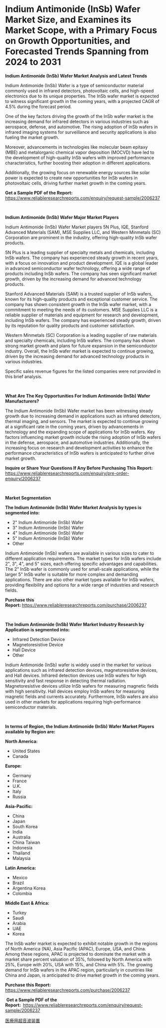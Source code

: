 <p><h1>Indium Antimonide (InSb) Wafer Market Size, and Examines its Market Scope, with a Primary Focus on Growth Opportunities, and Forecasted Trends Spanning from 2024 to 2031</h1></p><p><strong>Indium Antimonide (InSb) Wafer Market Analysis and Latest Trends</strong></p>
<p><p>Indium Antimonide (InSb) Wafer is a type of semiconductor material commonly used in infrared detectors, photovoltaic cells, and high-speed electronics due to its unique properties. The InSb wafer market is expected to witness significant growth in the coming years, with a projected CAGR of 4.5% during the forecast period.</p><p>One of the key factors driving the growth of the InSb wafer market is the increasing demand for infrared detectors in various industries such as aerospace, defense, and automotive. The rising adoption of InSb wafers in infrared imaging systems for surveillance and security applications is also fueling the market growth.</p><p>Moreover, advancements in technologies like molecular beam epitaxy (MBE) and metalorganic chemical vapor deposition (MOCVD) have led to the development of high-quality InSb wafers with improved performance characteristics, further boosting their adoption in different applications.</p><p>Additionally, the growing focus on renewable energy sources like solar power is expected to create new opportunities for InSb wafers in photovoltaic cells, driving further market growth in the coming years.</p></p>
<p><strong>Get a Sample PDF of the Report:&nbsp;</strong> <a href="https://www.reliableresearchreports.com/enquiry/request-sample/2006237">https://www.reliableresearchreports.com/enquiry/request-sample/2006237</a></p>
<p>&nbsp;</p>
<p><strong>Indium Antimonide (InSb) Wafer Major Market Players</strong></p>
<p><p>Indium Antimonide (InSb) Wafer Market players 5N Plus, IQE, Stanford Advanced Materials (SAM), MSE Supplies LLC, and Western Minmetals (SC) Corporation are prominent in the industry, offering high-quality InSb wafer products.</p><p>5N Plus is a leading supplier of specialty metals and chemicals, including InSb wafers. The company has experienced steady growth in recent years, with a focus on innovation and product development. IQE is a global leader in advanced semiconductor wafer technology, offering a wide range of products including InSb wafers. The company has seen significant market growth, driven by the increasing demand for advanced technology products.</p><p>Stanford Advanced Materials (SAM) is a trusted supplier of InSb wafers, known for its high-quality products and exceptional customer service. The company has shown consistent growth in the InSb wafer market, with a commitment to meeting the needs of its customers. MSE Supplies LLC is a reliable supplier of materials and equipment for research and development, including InSb wafers. The company has experienced steady growth, driven by its reputation for quality products and customer satisfaction.</p><p>Western Minmetals (SC) Corporation is a leading supplier of raw materials and specialty chemicals, including InSb wafers. The company has shown strong market growth and plans for future expansion in the semiconductor industry. Overall, the InSb wafer market is expected to continue growing, driven by the increasing demand for advanced technology products in various industries.</p><p>Specific sales revenue figures for the listed companies were not provided in this brief analysis.</p></p>
<p>&nbsp;</p>
<p><strong>What Are The Key Opportunities For Indium Antimonide (InSb) Wafer Manufacturers?</strong></p>
<p><p>The Indium Antimonide (InSb) Wafer market has been witnessing steady growth due to increasing demand in applications such as infrared detectors, thermal imaging, and sensors. The market is expected to continue growing at a significant rate in the coming years, driven by advancements in technology and the expanding scope of applications for InSb wafers. Key factors influencing market growth include the rising adoption of InSb wafers in the defense, aerospace, and automotive industries. Additionally, the increasing focus on research and development activities to enhance the performance characteristics of InSb wafers is anticipated to further drive market growth.</p></p>
<p><strong>Inquire or Share Your Questions If Any Before Purchasing This Report:</strong> <a href="https://www.reliableresearchreports.com/enquiry/pre-order-enquiry/2006237">https://www.reliableresearchreports.com/enquiry/pre-order-enquiry/2006237</a></p>
<p>&nbsp;</p>
<p><strong>Market Segmentation</strong></p>
<p><strong>The Indium Antimonide (InSb) Wafer Market Analysis by types is segmented into:</strong></p>
<p><ul><li>2" Indium Antimonide (InSb) Wafer</li><li>3" Indium Antimonide (InSb) Wafer</li><li>4" Indium Antimonide (InSb) Wafer</li><li>5" Indium Antimonide (InSb) Wafer</li><li>Other</li></ul></p>
<p><p>Indium Antimonide (InSb) wafers are available in various sizes to cater to different application requirements. The market types for InSb wafers include 2", 3", 4", and 5" sizes, each offering specific advantages and capabilities. The 2" InSb wafer is commonly used for small-scale applications, while the larger 5" InSb wafer is suitable for more complex and demanding applications. There are also other market types available for InSb wafers, providing flexibility and options for a wide range of industries and research fields.</p></p>
<p><strong>Purchase this Report:&nbsp;</strong><a href="https://www.reliableresearchreports.com/purchase/2006237">https://www.reliableresearchreports.com/purchase/2006237</a></p>
<p>&nbsp;</p>
<p><strong>The Indium Antimonide (InSb) Wafer Market Industry Research by Application is segmented into:</strong></p>
<p><ul><li>Infrared Detection Device</li><li>Magnetoresistive Device</li><li>Hall Device</li><li>Other</li></ul></p>
<p><p>Indium Antimonide (InSb) wafer is widely used in the market for various applications such as infrared detection devices, magnetoresistive devices, and Hall devices. Infrared detection devices use InSb wafers for high sensitivity and fast response in detecting thermal radiation. Magnetoresistive devices utilize InSb wafers for measuring magnetic fields with high sensitivity. Hall devices employ InSb wafers for measuring magnetic fields and currents accurately. Furthermore, InSb wafers are also used in other markets for applications requiring high-performance semiconductor materials.</p></p>
<p>&nbsp;</p>
<p><strong>In terms of Region, the Indium Antimonide (InSb) Wafer Market Players available by Region are:</strong></p>
<p>
    <p> <strong> North America: </strong>
        <ul>
            <li>United States</li>
            <li>Canada</li>
        </ul>
        </p> 
    <p> <strong> Europe: </strong>
        <ul>
            <li>Germany</li>
            <li>France</li>
            <li>U.K.</li>
            <li>Italy</li>
            <li>Russia</li>
        </ul>
        </p> 
    <p> <strong> Asia-Pacific: </strong>
        <ul>
            <li>China</li>
            <li>Japan</li>
            <li>South Korea</li>
            <li>India</li>
            <li>Australia</li>
            <li>China Taiwan</li>
            <li>Indonesia</li>
            <li>Thailand</li>
            <li>Malaysia</li>
        </ul>
        </p> 
    <p> <strong> Latin America: </strong>
        <ul>
            <li>Mexico</li>
            <li>Brazil</li>
            <li>Argentina Korea</li>
            <li>Colombia</li>
        </ul>
        </p> 
    <p> <strong> Middle East & Africa: </strong>
        <ul>
            <li>Turkey</li>
            <li>Saudi</li>
            <li>Arabia</li>
            <li>UAE</li>
            <li>Korea</li>
        </ul>
    </p>
    </p>
<p><p>The InSb wafer market is expected to exhibit notable growth in the regions of North America (NA), Asia Pacific (APAC), Europe, USA, and China. Among these regions, APAC is projected to dominate the market with a market share percent valuation of 35%, followed by North America with 25%, Europe with 20%, USA with 15%, and China with 5%. The growing demand for InSb wafers in the APAC region, particularly in countries like China and Japan, is anticipated to drive market growth in the coming years.</p></p>
<p><strong>Purchase this Report: </strong><a href="https://www.reliableresearchreports.com/purchase/2006237">https://www.reliableresearchreports.com/purchase/2006237</a></p>
<p>&nbsp;<strong>Get a Sample PDF of the Report:&nbsp;&nbsp;</strong><a href="https://www.reliableresearchreports.com/enquiry/request-sample/2006237">https://www.reliableresearchreports.com/enquiry/request-sample/2006237</a></p>
<p><strong></strong></p>
<p><p><a href="https://github.com/ksxzwxabcuynh011/Market-Research-Report-List-1/blob/main/804358214255.md">医療用超音波装置</a></p></p>